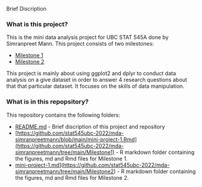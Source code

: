  Brief Discription 
### What is this project?
This is the mini data analysis project for UBC STAT 545A done by Simranpreet Mann. This project consists of two milestones:
  - [Milestone 1](https://stat545.stat.ubc.ca/mini-project/mini-project-1/)
  - [Milestone 2](https://stat545.stat.ubc.ca/mini-project/mini-project-2/)

This project is mainly about using ggplot2 and dplyr to conduct data analysis on a give dataset in order to answer 4 research questions about that that particular dataset. It focuses on the skills of data manipulation.
  
### What is in this repopsitory?
This repository contains the following folders:
- [README.md]() - Brief discription of this project and repository
- [https://github.com/stat545ubc-2022/mda-simranpreetmann/blob/main/mini-project-1.Rmd](https://github.com/stat545ubc-2022/mda-simranpreetmann/tree/main/Milestone1) - R markdown folder containing the figures, md and Rmd files for Milestone 1.
- [mini-project-1.md](https://github.com/stat545ubc-2022/mda-simranpreetmann/blob/main/mini-project-1.md)](https://github.com/stat545ubc-2022/mda-simranpreetmann/tree/main/Milestone2) - R markdown folder containing the figures, md and Rmd files for Milestone 2.
